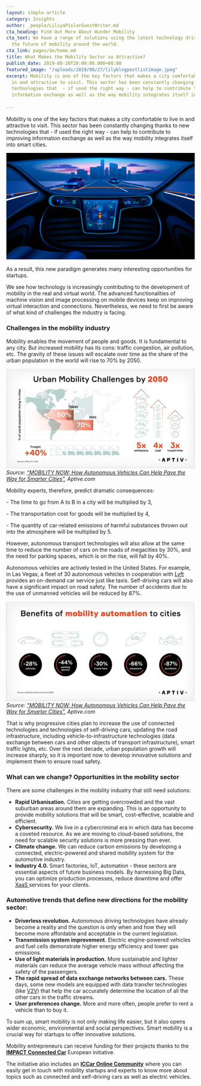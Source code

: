 ```yaml
---
layout: simple-article
category: Insights
author: _people/LiliyaPislarGuestWriter.md
cta_heading: Find Out More About Wunder Mobility
cta_text: We have a range of solutions using the latest technology driving forward
  the future of mobility around the world.
cta_link: pages/de/home.md
title: What Makes the Mobility Sector so Attractive?
publish_date: 2019-08-26T20:00:00.000+00:00
featured_image: "/uploads/2019/08/27/lilyblogpostlistimage.jpeg"
excerpt: Mobility is one of the key factors that makes a city comfortable to live
  in and attractive to visit. This sector has been constantly changing thanks to new
  technologies that  - if used the right way - can help to contribute to improving
  information exchange as well as the way mobility integrates itself into smart cities.

---
```

Mobility is one of the key factors that makes a city comfortable to live in and attractive to visit. This sector has been constantly changing thanks to new technologies that  - if used the right way - can help to contribute to improving information exchange as well as the way mobility integrates itself into smart cities.

![Dashboard of a futuristic car](/uploads/2019/08/27/lilyblogpostbodyimage.jpg)

As a result, this new paradigm generates many interesting opportunities for startups.

We see how technology is increasingly contributing to the development of mobility in the real and virtual world. The advanced functionalities of machine vision and image processing on mobile devices keep on improving virtual interaction and connections. Nevertheless, we need to first be aware of what kind of challenges the industry is facing.

### Challenges in the mobility industry

Mobility enables the movement of people and goods. It is fundamental to any city. But increased mobility has its cons: traffic congestion, air pollution, etc. The gravity of these issues will escalate over time as the share of the urban population in the world will rise to 70% by 2050.

![](/uploads/2019/08/26/LilysBlogPostImage1.jpg)
_Source:_ [_“MOBILITY NOW: How Autonomous Vehicles Can Help Pave the Way for Smarter Cities”_](https://www.aptiv.com/media/article/mobility-now-how-autonomous-vehicles-can-help-pave-the-way-for-smarter-cities)_, Aptive.com_

Mobility experts, therefore, predict dramatic consequences:

\- The time to go from A to B in a city will be multiplied by 3,

\- The transportation cost for goods will be multiplied by 4,

\- The quantity of car-related emissions of harmful substances thrown out into the atmosphere will be multiplied by 5.

However, autonomous transport technologies will also allow at the same time to reduce the number of cars on the roads of megacities by 30%, and the need for parking spaces, which is on the rise, will fall by 40%.

Autonomous vehicles are actively tested in the United States. For example, in Las Vegas, a fleet of 30 autonomous vehicles in cooperation with [Lyft](https://www.lyft.com/) provides an on-demand car service just like taxis. Self-driving cars will also have a significant impact on road safety. The number of accidents due to the use of unmanned vehicles will be reduced by 87%.

![](/uploads/2019/08/26/LilysBlogPostImage2.jpg)
_Source:_ [_“MOBILITY NOW: How Autonomous Vehicles Can Help Pave the Way for Smarter Cities”_](https://www.aptiv.com/media/article/mobility-now-how-autonomous-vehicles-can-help-pave-the-way-for-smarter-cities)_, Aptive.com_

That is why progressive cities plan to increase the use of connected technologies and technologies of self-driving cars, updating the road infrastructure, including vehicle-to-infrastructure technologies (data exchange between cars and other objects of transport infrastructure), smart traffic lights, etc. Over the next decade, urban population growth will increase sharply, so it is important now to develop innovative solutions and implement them to ensure road safety.

### What can we change? Opportunities in the mobility sector

There are some challenges in the mobility industry that still need solutions:

* **Rapid Urbanisation.** Cities are getting overcrowded and the vast suburban areas around them are expanding. This is an opportunity to provide mobility solutions that will be smart, cost-effective, scalable and efficient.
* **Cybersecurity.** We live in a cybercriminal era in which data has become a coveted resource. As we are moving to cloud-based solutions, the need for scalable security solutions is more pressing than ever.
* **Climate change.** We can reduce carbon emissions by developing a connected, electric-powered and shared mobility system for the automotive industry.
* **Industry 4.0.** Smart factories, IoT, automation - these sectors are essential aspects of future business models. By harnessing Big Data, you can optimize production processes, reduce downtime and offer [XaaS ](https://searchcloudcomputing.techtarget.com/definition/XaaS-anything-as-a-service)services for your clients.

### Automotive trends that define new directions for the mobility sector:

* **Driverless revolution.** Autonomous driving technologies have already become a reality and the question is only when and how they will become more affordable and acceptable in the current legislation.
* **Transmission system improvement.** Electric engine-powered vehicles and fuel cells demonstrate higher energy efficiency and lower gas emissions.
* **Use of light materials in production.** More sustainable and lighter materials can reduce the average vehicle mass without affecting the safety of the passengers.
* **The rapid spread of data exchange networks between cars.** These days, some new models are equipped with data transfer technologies (like [V2V](https://en.wikipedia.org/wiki/Vehicular_ad-hoc_network)) that help the car accurately determine the location of all the other cars in the traffic streams.
* **User preferences change.** More and more often, people prefer to rent a vehicle than to buy it.

To sum up, smart mobility is not only making life easier, but it also opens wider economic, environmental and social perspectives. Smart mobility is a crucial way for startups to offer innovative solutions.

Mobility entrepreneurs can receive funding for their projects thanks to the [**IMPACT Connected Car**](https://www.impact-accelerator.com/connected-car/) European initiative.

The initiative also includes an [**ICCar Online Community**](https://spaces.fundingbox.com/c/impactconnectedcar) where you can easily get in touch with mobility startups and experts to know more about topics such as connected and self-driving cars as well as electric vehicles.